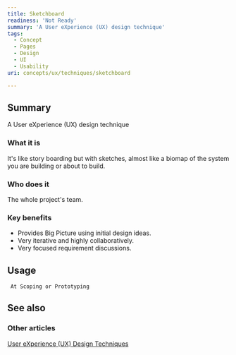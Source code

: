 ```yaml
---
title: Sketchboard
readiness: 'Not Ready'
summary: 'A User eXperience (UX) design technique'
tags:
  - Concept
  - Pages
  - Design
  - UI
  - Usability
uri: concepts/ux/techniques/sketchboard

---
```

## Summary

A User eXperience (UX) design technique

### What it is

It's like story boarding but with sketches, almost like a biomap of the system you are building or about to build.

### Who does it

The whole project's team.

### Key benefits

-   Provides Big Picture using initial design ideas.
-   Very iterative and highly collaboratively.
-   Very focused requirement discussions.

## Usage

     At Scoping or Prototyping

## See also

### Other articles

[User eXperience (UX) Design Techniques](/concepts/ux/techniques)
